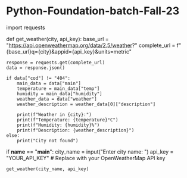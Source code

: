# Python-Foundation-batch-Fall-23
import requests

def get_weather(city, api_key):
    base_url = "https://api.openweathermap.org/data/2.5/weather?"
    complete_url = f"{base_url}q={city}&appid={api_key}&units=metric"
    
    response = requests.get(complete_url)
    data = response.json()
    
    if data["cod"] != "404":
        main_data = data["main"]
        temperature = main_data["temp"]
        humidity = main_data["humidity"]
        weather_data = data["weather"]
        weather_description = weather_data[0]["description"]
        
        print(f"Weather in {city}:")
        print(f"Temperature: {temperature}°C")
        print(f"Humidity: {humidity}%")
        print(f"Description: {weather_description}")
    else:
        print("City not found")

if __name__ == "__main__":
    city_name = input("Enter city name: ")
    api_key = "YOUR_API_KEY"  # Replace with your OpenWeatherMap API key
    
    get_weather(city_name, api_key)
